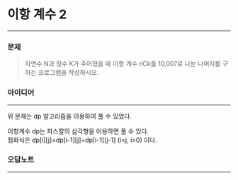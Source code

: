 # 이항 계수 2
------------
### 문제

>자연수 N과 정수 K가 주어졌을 때 이항 계수 
nCk를 10,007로 나눈 나머지를 구하는 프로그램을 작성하시오.

### 아이디어 
----------
위 문제는 dp 알고리즘을 이용하여 풀 수 있었다.

이항계수 dp는 파스칼의 삼각형을 이용하면 풀 수 있다.  
점화식은 dp[i][j]=dp[i-1][j]+dp[i-1][j-1] (i<j, i>0) 이다.

### 오답노트
----------